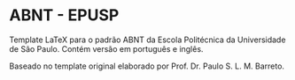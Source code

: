 # ABNT - EPUSP

Template LaTeX para o padrão ABNT da Escola Politécnica da Universidade de São Paulo.
Contém versão em português e inglês.

Baseado no template original elaborado por Prof. Dr. Paulo S. L. M. Barreto.

